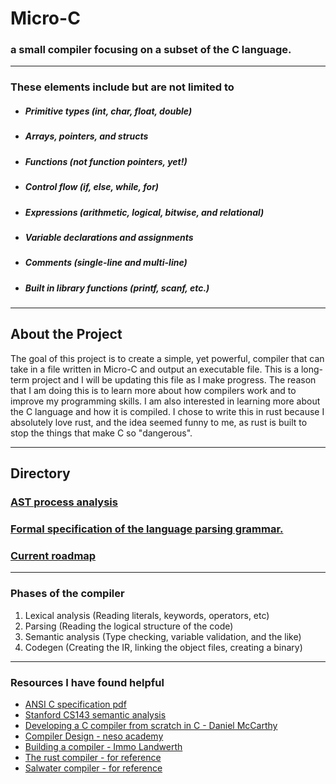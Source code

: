 # Micro-C

### a small compiler focusing on a subset of the C language.

---

### These elements include but are not limited to

- ##### Primitive types (int, char, float, double)
- ##### Arrays, pointers, and structs
- ##### Functions (not function pointers, yet!)
- ##### Control flow (if, else, while, for)
- ##### Expressions (arithmetic, logical, bitwise, and relational)
- ##### Variable declarations and assignments
- ##### Comments (single-line and multi-line)
- ##### Built in library functions (printf, scanf, etc.)

---

## About the Project

The goal of this project is to create a simple, yet powerful, compiler that can take in a file written in Micro-C
and output an executable file. This is a long-term project and I will be updating this file as I make progress.
The reason that I am doing this is to learn more about how compilers work and to improve my programming skills.
I am also interested in learning more about the C language and how it is compiled. I chose to write this in rust because
I absolutely love rust, and the idea seemed funny to me, as rust is built to stop the things that make C so "dangerous".
___

## Directory

### [AST process analysis](AST-PROCESS.md)

### [Formal specification of the language parsing grammar. ](MICRO-C-GRAMMAR.md)

### [Current roadmap](ROADMAP.md)

---

### Phases of the compiler

1. Lexical analysis (Reading literals, keywords, operators, etc)
2. Parsing (Reading the logical structure of the code)
3. Semantic analysis (Type checking, variable validation, and the like)
4. Codegen (Creating the IR, linking the object files, creating a binary)

---

### Resources I have found helpful

- [ANSI C specification pdf](https://web.archive.org/web/20200909074736if_/https://www.pdf-archive.com/2014/10/02/ansi-iso-9899-1990-1/ansi-iso-9899-1990-1.pdf)
- [Stanford CS143 semantic analysis](https://web.stanford.edu/class/archive/cs/cs143/cs143.1128/handouts/180%20Semantic%20Analysis.pdf)
- [Developing a C compiler from scratch in C - Daniel McCarthy](https://www.udemy.com/course/creating-a-c-compiler-from-scratch-module-1)
- [Compiler Design - neso academy](https://www.youtube.com/playlist?list=PLBlnK6fEyqRjT3oJxFXRgjPNzeS-LFY-q)
- [Building a compiler - Immo Landwerth](https://www.youtube.com/playlist?list=PLRAdsfhKI4OWNOSfS7EUu5GRAVmze1t2y)
- [The rust compiler - for reference](https://github.com/rust-lang/rust)
- [Salwater compiler - for reference](https://github.com/jyn514/saltwater)
